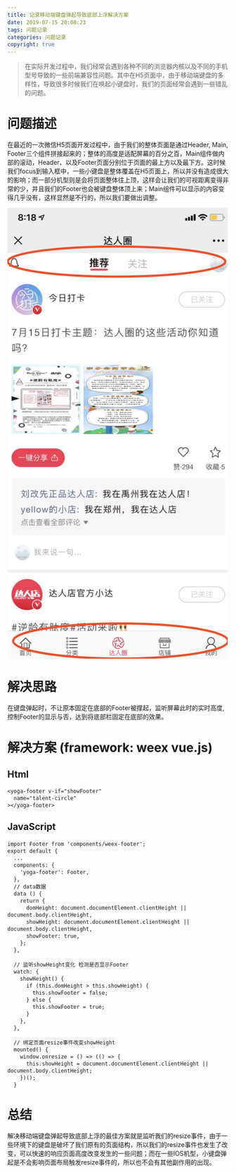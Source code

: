 ```yaml
---
title: 记录移动端键盘弹起导致底部上浮解决方案
date: 2019-07-15 20:08:23
tags: 问题记录
categories: 问题记录
copyright: true
---
```


> 在实际开发过程中，我们经常会遇到各种不同的浏览器内核以及不同的手机型号导致的一些前端兼容性问题。其中在H5页面中，由于移动端键盘的多样性，导致很多时候我们在唤起小键盘时，我们的页面经常会遇到一些错乱的问题。

<!--more-->

# 问题描述

在最近的一次微信H5页面开发过程中，由于我们的整体页面是通过Header, Main, Footer三个组件拼接起来的；整体的高度是适配屏幕的百分之百，Main组件做内部的滚动，Header、以及Footer页面分别位于页面的最上方以及最下方。这时候我们focus到输入框中，一些小键盘是整体覆盖在H5页面上，所以并没有造成很大的影响；而一部分机型则是会将页面整体往上顶，这样会让我们的可视距离变得非常的少，并且我们的Footer也会被键盘整体顶上来；Main组件可以显示的内容变得几乎没有，这样显然是不行的，所以我们要做出调整。

![wechat](/uploads/记录移动端键盘弹起导致底部上浮解决方案/wechat.jpeg)


# 解决思路

在键盘弹起时，不让原本固定在底部的Footer被撑起，监听屏幕此时的实时高度,控制Footer的显示与否，达到将底部栏固定在底部的效果。

# 解决方案 (framework: weex vue.js)

## Html

```
<yoga-footer v-if="showFooter"
  name="talent-circle"
></yoga-footer>
```

## JavaScript 

```
import Footer from 'components/weex-footer';
export default {
  ...
  components: {
    'yoga-footer': Footer,
  },
  // data数据
  data () {
    return {
      domHeight: document.documentElement.clientHeight || document.body.clientHeight,
      showHeight: document.documentElement.clientHeight || document.body.clientHeight,
      showFooter: true,
    };
  },

  // 监听showHeight变化 检测是否显示Footer
  watch: {
    showHeight() {
      if (this.domHeight > this.showHeight) {
        this.showFooter = false;
      } else {
        this.showFooter = true;
      }
    },
  },

  // 绑定页面resize事件改变showHeight
  mounted() {
    window.onresize = () => (() => {
      this.showHeight = document.documentElement.clientHeight || document.body.clientHeight;
    })();
  }
```

# 总结

解决移动端键盘弹起导致底部上浮的最佳方案就是监听我们的resize事件，由于一些环境下的键盘是破坏了我们原有的页面结构，所以我们的resize事件也发生了改变，可以快速的响应页面高度改变发生的一些问题；而在一些IOS机型，小键盘弹起是不会影响页面布局触发resize事件的，所以也不会有其他副作用的出现。


